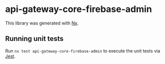 # api-gateway-core-firebase-admin

This library was generated with [Nx](https://nx.dev).

## Running unit tests

Run `nx test api-gateway-core-firebase-admin` to execute the unit tests via [Jest](https://jestjs.io).
